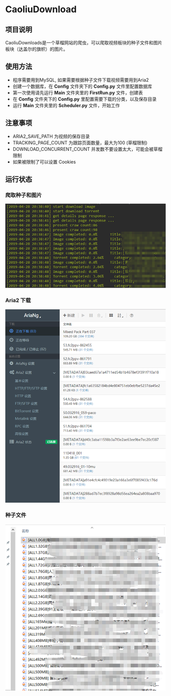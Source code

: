 # CaoliuDownload

## 项目说明
   CaoliuDownloads是一个草榴网站的爬虫，可以爬取视频板块的种子文件和图片板块（达盖尔的旗帜）的图片。
   
## 使用方法
   * 程序需要用到MySQL, 如果需要根据种子文件下载视频需要用到Aria2
   * 创建一个数据库，在 **Config** 文件夹下的 **Config.py** 文件里配置数据库 
   * 第一次使用请先运行 **Main** 文件夹里的 **FirstRun.py** 文件，创建表
   * 在 **Config** 文件夹下的 **Config.py** 里配置需要下载的分类，以及保存目录
   * 运行 **Main** 文件夹里的 **Scheduler.py** 文件，开始工作

## 注意事项
   * ARIA2_SAVE_PATH 为视频的保存目录
   * TRACKING_PAGE_COUNT 为跟踪页面数量，最大为100 (草榴限制)
   * DOWNLOAD_CONCURRENT_COUNT 并发数不要设置太大，可能会被草榴限制
   * 如果被限制了可以设置 Cookies
   
## 运行状态
   ### 爬取种子和图片
   ![run](img/2.png)
   ### Aria2 下载
   ![run](img/1.png)
   ### 种子文件
   ![run](img/3.png)
